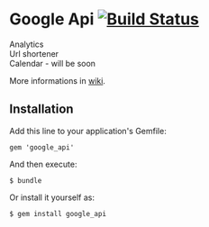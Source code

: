Google Api [![Build Status](https://secure.travis-ci.org/ondra-m/google_api.png)](http://travis-ci.org/ondra-m/google_api)
==========

Analytics<br>
Url shortener<br>
Calendar - will be soon 

More informations in [wiki](https://github.com/ondra-m/google_api/wiki).

Installation
------------

Add this line to your application's Gemfile:

`gem 'google_api'`

And then execute:

`$ bundle`

Or install it yourself as:

`$ gem install google_api`
